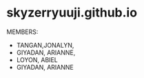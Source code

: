 # skyzerryuuji.github.io
MEMBERS:
<ul>
  <li>TANGAN,JONALYN,
  <li>GIYADAN, ARIANNE,
  <li>LOYON, ABIEL
  <li>GIYADAN, ARIANNE
  <ul>
